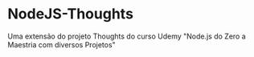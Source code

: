 # NodeJS-Thoughts
Uma extensão do projeto Thoughts do curso Udemy "Node.js do Zero a Maestria com diversos Projetos"
